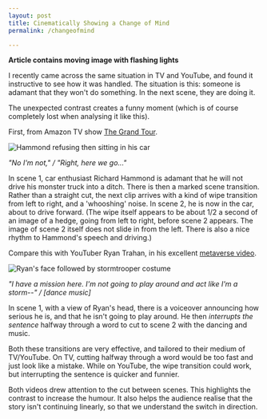 ```yaml
---
layout: post
title: Cinematically Showing a Change of Mind
permalink: /changeofmind

---
```


**Article contains moving image with flashing lights**

I recently came across the same situation in TV and YouTube, and found it instructive to see how it was handled. The situation is this: someone is adamant that they won't do something. In the next scene, they are doing it.

The unexpected contrast creates a funny moment (which is of course completely lost when analysing it like this).

First, from Amazon TV show [The Grand Tour](https://www.amazon.co.uk/Colombia-Special-Part-1/dp/B086VZ8X4M).

![Hammond refusing then sitting in his car](/assets/changeofmind/hammond-transition-small.gif)

*"No I'm not," / "Right, here we go..."*

In scene 1, car enthusiast Richard Hammond is adamant that he will not drive his monster truck into a ditch. There is then a marked scene transition. Rather than a straight cut, the next clip arrives with a kind of wipe transition from left to right, and a 'whooshing' noise. In scene 2, he is now in the car, about to drive forward. (The wipe itself appears to be about 1/2 a second of an image of a hedge, going from left to right, before scene 2 appears. The image of scene 2 itself does not slide in from the left. There is also a nice rhythm to Hammond's speech and driving.)

Compare this with YouTuber Ryan Trahan, in his excellent [metaverse video](https://youtu.be/mufeRQYgqZc?feature=shared&t=158).

![Ryan's face followed by stormtrooper costume](/assets/changeofmind/trahan-transition-small.gif)

*"I have a mission here. I'm not going to play around and act like I'm a storm--" / [dance music]*

In scene 1, with a view of Ryan's head, there is a voiceover announcing how serious he is, and that he isn't going to play around. He then *interrupts the sentence* halfway through a word to cut to scene 2 with the dancing and music.

Both these transitions are very effective, and tailored to their medium of TV/YouTube. On TV, cutting halfway through a word would be too fast and just look like a mistake. While on YouTube, the wipe transition could work, but interrupting the sentence is quicker and funnier.

Both videos drew attention to the cut between scenes. This highlights the contrast to increase the humour. It also helps the audience realise that the story isn't continuing linearly, so that we understand the switch in direction.




